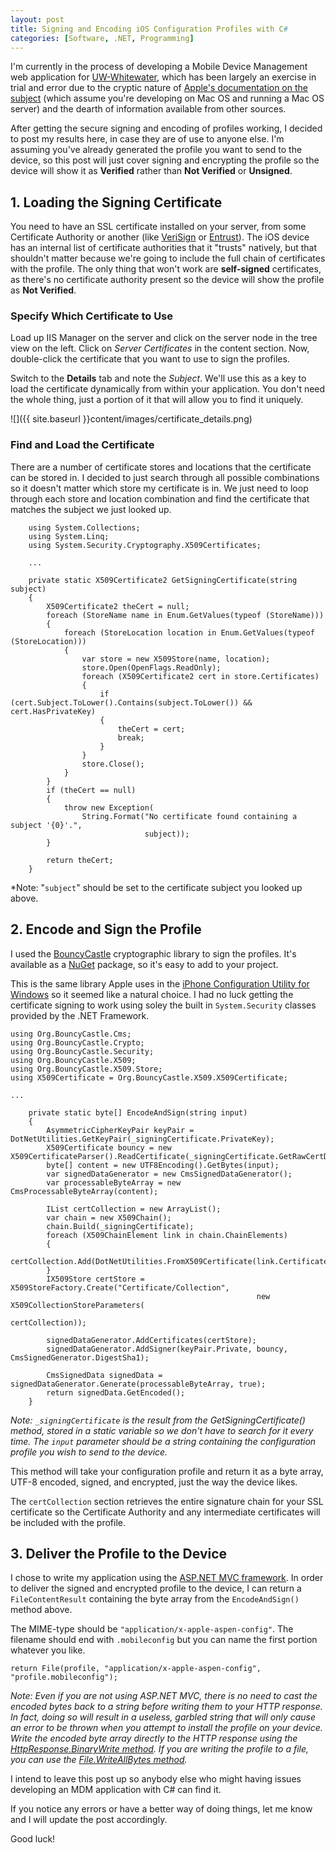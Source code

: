 ```yaml
---
layout: post
title: Signing and Encoding iOS Configuration Profiles with C#  
categories: [Software, .NET, Programming]
---
```

  
I'm currently in the process of developing a Mobile Device Management web application for <a href="http://www.uww.edu">UW-Whitewater</a>, which has been largely an exercise in trial and error due to the cryptic nature of <a href="http://www.apple.com/support/iphone/enterprise/">Apple's documentation on the subject</a> (which assume you're developing on Mac OS and running a Mac OS server) and the dearth of information available from other sources.

After getting the secure signing and encoding of profiles working, I decided to post my results here, in case they are of use to anyone else. I'm assuming you've already generated the profile you want to send to the device, so this post will just cover signing and encrypting the profile so the device will show it as <strong>Verified</strong> rather than <strong>Not Verified</strong> or <strong>Unsigned</strong>.

## 1. Loading the Signing Certificate

You need to have an SSL certificate installed on your server, from some Certificate Authority or another (like <a href="http://www.verisigninc.com/">VeriSign</a> or <a href="http://www.entrust.net/">Entrust</a>). The iOS device has an internal list of certificate authorities that it "trusts" natively, but that shouldn't matter because we're going to include the full chain of certificates with the profile. The only thing that won't work are <strong>self-signed</strong> certificates, as there's no certificate authority present so the device will show the profile as <strong>Not Verified</strong>.

### Specify Which Certificate to Use

Load up IIS Manager on the server and click on the server node in the tree view on the left. Click on <em>Server Certificates</em> in the content section. Now, double-click the certificate that you want to use to sign the profiles.

Switch to the <strong>Details</strong> tab and note the <em>Subject</em>. We'll use this as a key to load the certificate dynamically from within your application. You don't need the whole thing, just a portion of it that will allow you to find it uniquely.

![]({{ site.baseurl }}content/images/certificate_details.png)

### Find and Load the Certificate

There are a number of certificate stores and locations that the certificate can be stored in. I decided to just search through all possible combinations so it doesn't matter which store my certificate is in. We just need to loop through each store and location combination and find the certificate that matches the subject we just looked up.

<pre><code class="language-csharp">    using System.Collections;
    using System.Linq;
    using System.Security.Cryptography.X509Certificates;

    ...

    private static X509Certificate2 GetSigningCertificate(string subject)
    {
        X509Certificate2 theCert = null;
        foreach (StoreName name in Enum.GetValues(typeof (StoreName)))
        {
            foreach (StoreLocation location in Enum.GetValues(typeof (StoreLocation)))
            {
                var store = new X509Store(name, location);
                store.Open(OpenFlags.ReadOnly);
                foreach (X509Certificate2 cert in store.Certificates)
                {
                    if (cert.Subject.ToLower().Contains(subject.ToLower()) &amp;&amp; cert.HasPrivateKey)
                    {
                        theCert = cert;
                        break;
                    }
                }
                store.Close();
            }
        }
        if (theCert == null)
        {
            throw new Exception(
                String.Format("No certificate found containing a subject '{0}'.",
                              subject));
        }

        return theCert;
    }
</code></pre>

*Note: "<code lang="csharp">subject</code>" should be set to the certificate subject you looked up above.

## 2. Encode and Sign the Profile

I used the <a href="http://www.bouncycastle.org/csharp/">BouncyCastle</a> cryptographic library to sign the profiles. It's available as a <a href="http://nuget.org/">NuGet</a> package, so it's easy to add to your project.

This is the same library Apple uses in the <a href="http://support.apple.com/kb/DL1466">iPhone Configuration Utility for Windows</a> so it seemed like a natural choice. I had no luck getting the certificate signing to work using soley the built in <code lang="csharp">System.Security</code> classes provided by the .NET Framework.

<pre><code class="language-csharp">using Org.BouncyCastle.Cms;
using Org.BouncyCastle.Crypto;
using Org.BouncyCastle.Security;
using Org.BouncyCastle.X509;
using Org.BouncyCastle.X509.Store;
using X509Certificate = Org.BouncyCastle.X509.X509Certificate;

...

    private static byte[] EncodeAndSign(string input)
    {
        AsymmetricCipherKeyPair keyPair = DotNetUtilities.GetKeyPair(_signingCertificate.PrivateKey);
        X509Certificate bouncy = new X509CertificateParser().ReadCertificate(_signingCertificate.GetRawCertData());
        byte[] content = new UTF8Encoding().GetBytes(input);
        var signedDataGenerator = new CmsSignedDataGenerator();
        var processableByteArray = new CmsProcessableByteArray(content);

        IList certCollection = new ArrayList();
        var chain = new X509Chain();
        chain.Build(_signingCertificate);
        foreach (X509ChainElement link in chain.ChainElements)
        {
            certCollection.Add(DotNetUtilities.FromX509Certificate(link.Certificate));
        }
        IX509Store certStore = X509StoreFactory.Create("Certificate/Collection",
                                                       new X509CollectionStoreParameters(
                                                           certCollection));

        signedDataGenerator.AddCertificates(certStore);
        signedDataGenerator.AddSigner(keyPair.Private, bouncy, CmsSignedGenerator.DigestSha1);

        CmsSignedData signedData = signedDataGenerator.Generate(processableByteArray, true);
        return signedData.GetEncoded();
    }
</code></pre>

*Note: <code lang="csharp">_signingCertificate</code> is the result from the GetSigningCertificate() method, stored in a static variable so we don't have to search for it every time. The <code lang="csharp">input</code> parameter should be a string containing the configuration profile you wish to send to the device.*

This method will take your configuration profile and return it as a byte array, UTF-8 encoded, signed, and encrypted, just the way the device likes.

The <code lang="csharp">certCollection</code> section retrieves the entire signature chain for your SSL certificate so the Certificate Authority and any intermediate certificates will be included with the profile.

## 3. Deliver the Profile to the Device

I chose to write my application using the <a href="http://www.asp.net/mvc">ASP.NET MVC framework</a>. In order to deliver the signed and encrypted profile to the device, I can return a <code lang="csharp">FileContentResult</code> containing the byte array from the <code lang="csharp">EncodeAndSign()</code> method above.

The MIME-type should be <code lang="csharp">"application/x-apple-aspen-config"</code>. The filename should end with <code lang="csharp">.mobileconfig</code> but you can name the first portion whatever you like.

<pre><code class="language-csharp">return File(profile, "application/x-apple-aspen-config", "profile.mobileconfig");    
</code></pre>

*Note: Even if you are not using ASP.NET MVC, there is no need to cast the encoded bytes back to a string before writing them to your HTTP response. In fact, doing so will result in a useless, garbled string that will only cause an error to be thrown when you attempt to install the profile on your device. Write the encoded byte array directly to the HTTP response using the <a href="http://msdn.microsoft.com/en-us/library/system.web.httpresponse.binarywrite.aspx">HttpResponse.BinaryWrite method</a>. If you are writing the profile to a file, you can use the <a href="http://msdn.microsoft.com/en-us/library/system.io.file.writeallbytes.aspx">File.WriteAllBytes method</a>.*

I intend to leave this post up so anybody else who might having issues developing an MDM application with C# can find it.

If you notice any errors or have a better way of doing things, let me know and I will update the post accordingly.

Good luck!